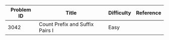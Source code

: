| Problem ID | Title | Difficulty | Reference
| --- | --- | --- | ---
| 3042 | Count Prefix and Suffix Pairs I | Easy | 
